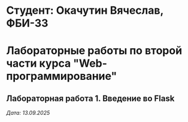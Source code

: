 # Студент: Окачутин Вячеслав, ФБИ-33

# Лабораторные работы по второй части курса "Web-программирование"

## Лабораторная работа 1. Введение во Flask

*Дата: 13.09.2025*



